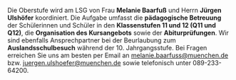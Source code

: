 Die Oberstufe wird am LSG von Frau **Melanie Baarfuß** und Herrn **Jürgen Ulshöfer** koordiniert. Die Aufgabe umfasst die **pädagogische Betreuung** der Schülerinnen und Schüler in den **Klassenstufen 11 und 12 (Q11 und Q12)**, die **Organisation des Kursangebots** sowie der **Abiturprüfungen**. Wir sind ebenfalls Ansprechpartner bei der Beurlaubung zum **Auslandsschulbesuch** während der 10. Jahrgangsstufe. Bei Fragen erreichen Sie uns am besten per Email an [melanie.baarfuss@muenchen.de](mailto:melanie.baarfuss@muenchen.de) bzw. [juergen.ulshoefer@muenchen.de](mailto:juergen.ulshoefer@muenchen.de) sowie telefonisch unter 089-233-64200.
